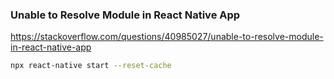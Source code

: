 ### Unable to Resolve Module in React Native App

https://stackoverflow.com/questions/40985027/unable-to-resolve-module-in-react-native-app

```bash
npx react-native start --reset-cache
```
